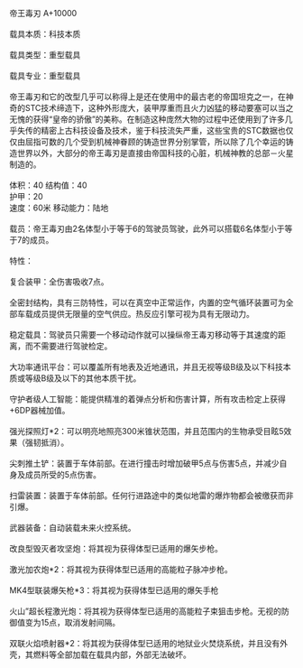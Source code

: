 <title>帝王毒刃</title>
<meta name="GENERATOR" content="WinCHM">
<meta http-equiv="Content-Type" content="text/html; charset=gb2312">
<br>帝王毒刃 A+10000
<br>
<br>载具本质：科技本质
<br>
<br>载具类型：重型载具
<br>
<br>载具专业：重型载具 
<br>
<br>帝王毒刃和它的改型几乎可以称得上是还在使用中的最古老的帝国坦克之一，在神奇的STC技术缔造下，这种外形庞大，装甲厚重而且火力凶猛的移动要塞可以当之无愧的获得“皇帝的骄傲”的美称。在制造这种庞然大物的过程中还使用到了许多几乎失传的精密上古科技设备及技术，鉴于科技流失严重，这些宝贵的STC数据也仅仅由屈指可数的几个受到机械神眷顾的铸造世界分别掌管，所以除了几个幸运的铸造世界以外，大部分的帝王毒刃是直接由帝国科技的心脏，机械神教的总部－火星制造的。
<br>
<br>体积：40 结构值：40
<br>护甲：20
<br>速度：60米 移动能力：陆地
<br>
<br>载员：帝王毒刃由2名体型小于等于6的驾驶员驾驶，此外可以搭载6名体型小于等于7的成员。
<br>
<br>特性：
<br>
<br>复合装甲：全伤害吸收7点。
<br>
<br>全密封结构，具有三防特性，可以在真空中正常运作，内置的空气循环装置可为全部车载成员提供无限量的空气供应。热反应引擎可视为具有无限动力。
<br>
<br>稳定载具：驾驶员只需要一个移动动作就可以操纵帝王毒刃移动等于其速度的距离，而不需要进行驾驶检定。
<br>
<br>大功率通讯平台：可以覆盖所有地表及近地通讯，并且无视等级B级及以下科技本质或等级B级及以下的其他本质干扰。
<br>
<br>守护者级人工智能：能提供精准的着弹点分析和伤害计算，所有攻击检定上获得+6DP器械加值。
<br>
<br>强光探照灯*2：可以明亮地照亮300米锥状范围，并且范围内的生物承受目眩5效果（强韧抵消）。
<br>
<br>尖刺推土铲：装置于车体前部。在进行撞击时增加破甲5点与伤害5点，并减少自身及成员所受的5点伤害。
<br>
<br>扫雷装置：装置于车体前部。任何行进路途中的类似地雷的爆炸物都会被缴获而非引爆。 
<br>
<br>武器装备：自动装载未来火控系统。
<br>
<br>改良型毁灭者攻坚炮：将其视为获得体型已适用的爆矢步枪。
<br>
<br>激光加农炮*2：将其视为获得体型已适用的高能粒子脉冲步枪。 
<br>
<br>MK4型联装爆矢枪*3：将其视为获得体型已适用的爆矢手枪 
<br>
<br>火山”超长程激光炮：将其视为获得体型已适用的高能粒子束狙击步枪。无视的防御值变为15点，取消发射间隔。
<br>
<br>双联火焰喷射器*2：将其视为获得体型已适用的地狱业火焚烧系统，并且没有外壳，其燃料等全部加载在载具内部，外部无法破坏。